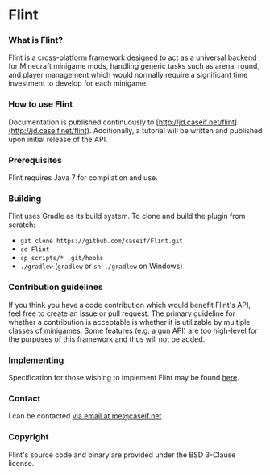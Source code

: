 # Flint

### What is Flint?

Flint is a cross-platform framework designed to act as a universal backend for Minecraft minigame mods, handling generic
tasks such as arena, round, and player management which would normally require a significant time investment to develop
for each minigame.

### How to use Flint

Documentation is published continuously to [http://jd.caseif.net/flint](http://jd.caseif.net/flint). Additionally, a
tutorial will be written and published upon initial release of the API.

### Prerequisites

Flint requires Java 7 for compilation and use.

### Building

Flint uses Gradle as its build system. To clone and build the plugin from scratch:

- `git clone https://github.com/caseif/Flint.git`
- `cd Flint`
- `cp scripts/* .git/hooks`
- `./gradlew` (`gradlew` or `sh ./gradlew` on Windows)

### Contribution guidelines

If you think you have a code contribution which would benefit Flint's API, feel free to create an issue or pull request.
The primary guideline for whether a contribution is acceptable is whether it is utilizable by multiple classes of
minigames. Some features (e.g. a gun API) are too high-level for the purposes of this framework and thus will not be
added.

### Implementing

Specification for those wishing to implement Flint may be found [here](IMPLEMENTING.MD).

### Contact

I can be contacted [via email at me@caseif.net](mailto:me@caseif.net).

### Copyright

Flint's source code and binary are provided under the BSD 3-Clause license.
